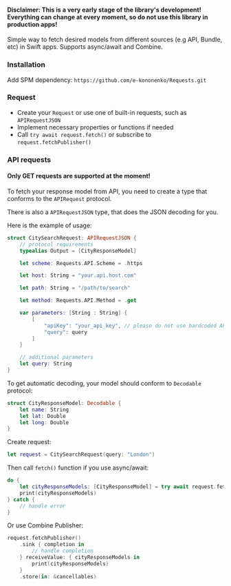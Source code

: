#### Disclaimer: This is a very early stage of the library's development! Everything can change at every moment, so do not use this library in production apps!

Simple way to fetch desired models from different sources (e.g API, Bundle, etc) in Swift apps. Supports async/await and Combine.

### Installation
Add SPM dependency: `https://github.com/e-kononenko/Requests.git`

### Request
- Create your `Request` or use one of built-in requests, such as `APIRequestJSON`
- Implement necessary properties or functions if needed
- Call `try await request.fetch()` or subscribe to `request.fetchPublisher()`


### API requests

#### Only GET requests are supported at the moment!

To fetch your response model from API, you need to create a type that conforms to the `APIRequest` protocol. 

There is also a `APIRequestJSON` type, that does the JSON decoding for you. 

Here is the example of usage:

```swift
struct CitySearchRequest: APIRequestJSON {
    // protocol requirements
    typealias Output = [CityResponseModel]

    let scheme: Requests.API.Scheme = .https

    let host: String = "your.api.host.com"

    let path: String = "/path/to/search"

    let method: Requests.API.Method = .get

    var parameters: [String : String] {
        [
            "apiKey": "your_api_key", // please do not use hardcoded API keys 
            "query": query
        ]
    }

    // additional parameters
    let query: String
}
```

To get automatic decoding, your model should conform to `Decodable` protocol:
```swift
struct CityResponseModel: Decodable {
    let name: String
    let lat: Double
    let long: Double
}
```

Create request:
```swift 
let request = CitySearchRequest(query: "London")
```

Then call `fetch()` function if you use async/await:

```swift
do {
    let cityResponseModels: [CityResponseModel] = try await request.fetch()
    print(cityResponseModels)
} catch {
    // handle error
}
```

Or use Combine Publisher:
```swift
request.fetchPublisher()
    .sink { completion in
        // handle completion
    } receiveValue: { cityResponseModels in
        print(cityResponseModels)
    }
    .store(in: &cancellables)
```

